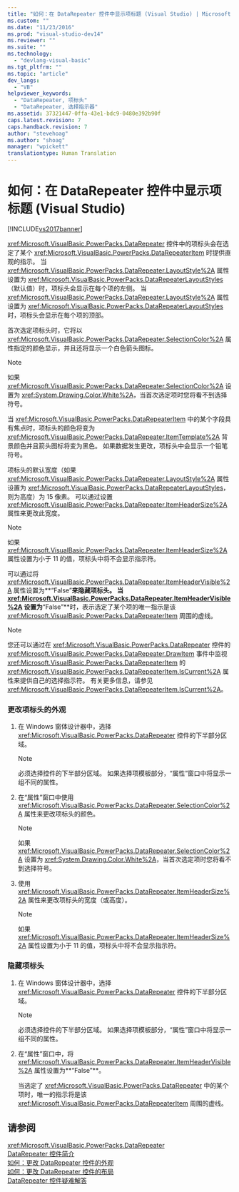 ```yaml
---
title: "如何：在 DataRepeater 控件中显示项标题 (Visual Studio) | Microsoft Docs"
ms.custom: ""
ms.date: "11/23/2016"
ms.prod: "visual-studio-dev14"
ms.reviewer: ""
ms.suite: ""
ms.technology: 
  - "devlang-visual-basic"
ms.tgt_pltfrm: ""
ms.topic: "article"
dev_langs: 
  - "VB"
helpviewer_keywords: 
  - "DataRepeater, 项标头"
  - "DataRepeater, 选择指示器"
ms.assetid: 37321447-0ffa-43e1-bdc9-0480e392b90f
caps.latest.revision: 7
caps.handback.revision: 7
author: "stevehoag"
ms.author: "shoag"
manager: "wpickett"
translationtype: Human Translation
---
```

# 如何：在 DataRepeater 控件中显示项标题 (Visual Studio)
[!INCLUDE[vs2017banner](../../../csharp/includes/vs2017banner.md)]

<xref:Microsoft.VisualBasic.PowerPacks.DataRepeater> 控件中的项标头会在选定了某个 <xref:Microsoft.VisualBasic.PowerPacks.DataRepeaterItem> 时提供直观的指示。  当 <xref:Microsoft.VisualBasic.PowerPacks.DataRepeater.LayoutStyle%2A> 属性设置为 <xref:Microsoft.VisualBasic.PowerPacks.DataRepeaterLayoutStyles>（默认值）时，项标头会显示在每个项的左侧。  当 <xref:Microsoft.VisualBasic.PowerPacks.DataRepeater.LayoutStyle%2A> 属性设置为 <xref:Microsoft.VisualBasic.PowerPacks.DataRepeaterLayoutStyles> 时，项标头会显示在每个项的顶部。  
  
 首次选定项标头时，它将以 <xref:Microsoft.VisualBasic.PowerPacks.DataRepeater.SelectionColor%2A> 属性指定的颜色显示，并且还将显示一个白色箭头图标。  
  
> [!NOTE]
>  如果 <xref:Microsoft.VisualBasic.PowerPacks.DataRepeater.SelectionColor%2A> 设置为 <xref:System.Drawing.Color.White%2A>，当首次选定项时您将看不到选择符号。  
  
 当 <xref:Microsoft.VisualBasic.PowerPacks.DataRepeaterItem> 中的某个字段具有焦点时，项标头的颜色将变为 <xref:Microsoft.VisualBasic.PowerPacks.DataRepeater.ItemTemplate%2A> 背景颜色并且箭头图标将变为黑色。  如果数据发生更改，项标头中会显示一个铅笔符号。  
  
 项标头的默认宽度（如果 <xref:Microsoft.VisualBasic.PowerPacks.DataRepeater.LayoutStyle%2A> 属性设置为 <xref:Microsoft.VisualBasic.PowerPacks.DataRepeaterLayoutStyles>，则为高度）为 15 像素。  可以通过设置 <xref:Microsoft.VisualBasic.PowerPacks.DataRepeater.ItemHeaderSize%2A> 属性来更改此宽度。  
  
> [!NOTE]
>  如果 <xref:Microsoft.VisualBasic.PowerPacks.DataRepeater.ItemHeaderSize%2A> 属性设置为小于 11 的值，项标头中将不会显示指示符。  
  
 可以通过将 <xref:Microsoft.VisualBasic.PowerPacks.DataRepeater.ItemHeaderVisible%2A> 属性设置为**“False”**来隐藏项标头。  当 <xref:Microsoft.VisualBasic.PowerPacks.DataRepeater.ItemHeaderVisible%2A> 设置为**“False”**时，表示选定了某个项的唯一指示是该 <xref:Microsoft.VisualBasic.PowerPacks.DataRepeaterItem> 周围的虚线。  
  
> [!NOTE]
>  您还可以通过在 <xref:Microsoft.VisualBasic.PowerPacks.DataRepeater> 控件的 <xref:Microsoft.VisualBasic.PowerPacks.DataRepeater.DrawItem> 事件中监视 <xref:Microsoft.VisualBasic.PowerPacks.DataRepeaterItem> 的 <xref:Microsoft.VisualBasic.PowerPacks.DataRepeaterItem.IsCurrent%2A> 属性来提供自己的选择指示符。  有关更多信息，请参见 <xref:Microsoft.VisualBasic.PowerPacks.DataRepeaterItem.IsCurrent%2A>。  
  
### 更改项标头的外观  
  
1.  在 Windows 窗体设计器中，选择 <xref:Microsoft.VisualBasic.PowerPacks.DataRepeater> 控件的下半部分区域。  
  
    > [!NOTE]
    >  必须选择控件的下半部分区域。  如果选择项模板部分，“属性”窗口中将显示一组不同的属性。  
  
2.  在“属性”窗口中使用 <xref:Microsoft.VisualBasic.PowerPacks.DataRepeater.SelectionColor%2A> 属性来更改项标头的颜色。  
  
    > [!NOTE]
    >  如果 <xref:Microsoft.VisualBasic.PowerPacks.DataRepeater.SelectionColor%2A> 设置为 <xref:System.Drawing.Color.White%2A>，当首次选定项时您将看不到选择符号。  
  
3.  使用 <xref:Microsoft.VisualBasic.PowerPacks.DataRepeater.ItemHeaderSize%2A> 属性来更改项标头的宽度（或高度）。  
  
    > [!NOTE]
    >  如果 <xref:Microsoft.VisualBasic.PowerPacks.DataRepeater.ItemHeaderSize%2A> 属性设置为小于 11 的值，项标头中将不会显示指示符。  
  
### 隐藏项标头  
  
1.  在 Windows 窗体设计器中，选择 <xref:Microsoft.VisualBasic.PowerPacks.DataRepeater> 控件的下半部分区域。  
  
    > [!NOTE]
    >  必须选择控件的下半部分区域。  如果选择项模板部分，“属性”窗口中将显示一组不同的属性。  
  
2.  在“属性”窗口中，将 <xref:Microsoft.VisualBasic.PowerPacks.DataRepeater.ItemHeaderVisible%2A> 属性设置为**“False”**。  
  
     当选定了 <xref:Microsoft.VisualBasic.PowerPacks.DataRepeater> 中的某个项时，唯一的指示将是该 <xref:Microsoft.VisualBasic.PowerPacks.DataRepeaterItem> 周围的虚线。  
  
## 请参阅  
 <xref:Microsoft.VisualBasic.PowerPacks.DataRepeater>   
 [DataRepeater 控件简介](../../../visual-basic/developing-apps/windows-forms/introduction-to-the-datarepeater-control-visual-studio.md)   
 [如何：更改 DataRepeater 控件的外观](../../../visual-basic/developing-apps/windows-forms/how-to-change-the-appearance-of-a-datarepeater-control-visual-studio.md)   
 [如何：更改 DataRepeater 控件的布局](../../../visual-basic/developing-apps/windows-forms/how-to-change-the-layout-of-a-datarepeater-control-visual-studio.md)   
 [DataRepeater 控件疑难解答](../../../visual-basic/developing-apps/windows-forms/troubleshooting-the-datarepeater-control-visual-studio.md)